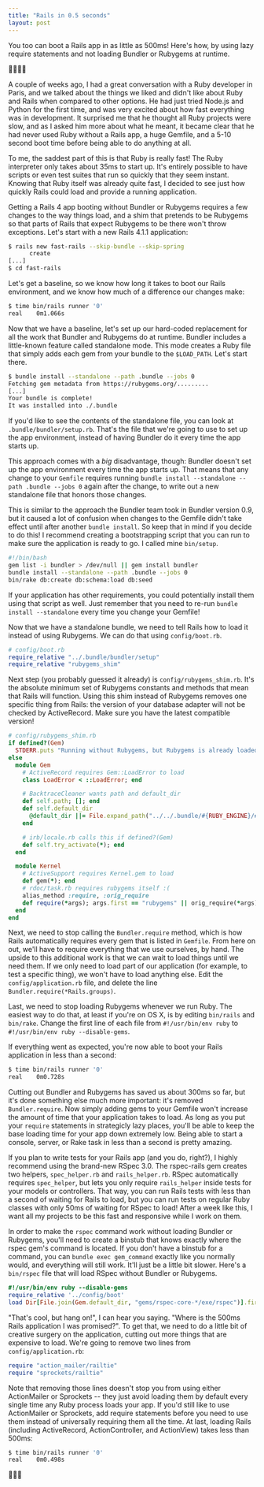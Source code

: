 ```yaml
---
title: "Rails in 0.5 seconds"
layout: post
---
```

You too can boot a Rails app in as little as 500ms! Here's how, by using lazy require statements and not loading Bundler or Rubygems at runtime.

🏃💨💫💞

A couple of weeks ago, I had a great conversation with a Ruby developer in Paris, and we talked about the things we liked and didn't like about Ruby and Rails when compared to other options. He had just tried Node.js and Python for the first time, and was very excited about how fast everything was in development. It surprised me that he thought all Ruby projects were slow, and as I asked him more about what he meant, it became clear that he had never used Ruby without a Rails app, a huge Gemfile, and a 5-10 second boot time before being able to do anything at all.

To me, the saddest part of this is that Ruby is really fast! The Ruby interpreter only takes about 35ms to start up. It's entirely possible to have scripts or even test suites that run so quickly that they seem instant. Knowing that Ruby itself was already quite fast, I decided to see just how quickly Rails could load and provide a running application.

Getting a Rails 4 app booting without Bundler or Rubygems requires a few changes to the way things load, and a shim that pretends to be Rubygems so that parts of Rails that expect Rubygems to be there won't throw exceptions. Let's start with a new Rails 4.1.1 application:

```bash
$ rails new fast-rails --skip-bundle --skip-spring
      create
[...]
$ cd fast-rails
```

Let's get a baseline, so we know how long it takes to boot our Rails environment, and we know how much of a difference our changes make:

```bash
$ time bin/rails runner '0'
real	0m1.066s
```

Now that we have a baseline, let's set up our hard-coded replacement for all the work that Bundler and Rubygems do at runtime. Bundler includes a little-known feature called standalone mode. This mode creates a Ruby file that simply adds each gem from your bundle to the `$LOAD_PATH`. Let's start there.

```bash
$ bundle install --standalone --path .bundle --jobs 0
Fetching gem metadata from https://rubygems.org/.........
[...]
Your bundle is complete!
It was installed into ./.bundle
```

If you'd like to see the contents of the standalone file, you can look at `.bundle/bundler/setup.rb`. That's the file that we're going to use to set up the app environment, instead of having Bundler do it every time the app starts up.

This approach comes with a _big_ disadvantage, though: Bundler doesn't set up the app environment every time the app starts up. That means that any change to your `Gemfile` requires running `bundle install --standalone --path .bundle --jobs 0` again after the change, to write out a new standalone file that honors those changes.

This is similar to the approach the Bundler team took in Bundler version 0.9, but it caused a lot of confusion when changes to the Gemfile didn't take effect until after another `bundle install`. So keep that in mind if you decide to do this! I recommend creating a bootstrapping script that you can run to make sure the application is ready to go. I called mine `bin/setup`.

```bash
#!/bin/bash
gem list -i bundler > /dev/null || gem install bundler
bundle install --standalone --path .bundle --jobs 0
bin/rake db:create db:schema:load db:seed
```

If your application has other requirements, you could potentially install them using that script as well. Just remember that you need to re-run `bundle install --standalone` every time you change your Gemfile!

Now that we have a standalone bundle, we need to tell Rails how to load it instead of using Rubygems. We can do that using `config/boot.rb`.

```ruby
# config/boot.rb
require_relative "../.bundle/bundler/setup"
require_relative "rubygems_shim"
```

Next step (you probably guessed it already) is `config/rubygems_shim.rb`. It's the absolute minimum set of Rubygems constants and methods that mean that Rails will function. Using this shim instead of Rubygems removes one specific thing from Rails: the version of your database adapter will not be checked by ActiveRecord. Make sure you have the latest compatible version!

```ruby
# config/rubygems_shim.rb
if defined?(Gem)
  STDERR.puts "Running without Rubygems, but Rubygems is already loaded!"
else
  module Gem
    # ActiveRecord requires Gem::LoadError to load
    class LoadError < ::LoadError; end

    # BacktraceCleaner wants path and default_dir
    def self.path; []; end
    def self.default_dir
      @default_dir ||= File.expand_path("../../.bundle/#{RUBY_ENGINE}/#{RbConfig::CONFIG["ruby_version"]}", __FILE__)
    end

    # irb/locale.rb calls this if defined?(Gem)
    def self.try_activate(*); end
  end

  module Kernel
    # ActiveSupport requires Kernel.gem to load
    def gem(*); end
    # rdoc/task.rb requires rubygems itself :(
    alias_method :require, :orig_require
    def require(*args); args.first == "rubygems" || orig_require(*args); end
  end
end
```

Next, we need to stop calling the `Bundler.require` method, which is how Rails automatically requires every gem that is listed in `Gemfile`. From here on out, we'll have to require everything that we use ourselves, by hand. The upside to this additional work is that we can wait to load things until we need them. If we only need to load part of our application (for example, to test a specific thing), we won't have to load anything else. Edit the `config/application.rb` file, and delete the line `Bundler.require(*Rails.groups)`.

Last, we need to stop loading Rubygems whenever we run Ruby. The easiest way to do that, at least if you're on OS X, is by editing `bin/rails` and `bin/rake`. Change the first line of each file from `#!/usr/bin/env ruby` to `#!/usr/bin/env ruby --disable-gems`.

If everything went as expected, you're now able to boot your Rails application in less than a second:

```bash
$ time bin/rails runner '0'
real    0m0.728s
```

Cutting out Bundler and Rubygems has saved us about 300ms so far, but it's done something else much more important: it's removed `Bundler.require`. Now simply adding gems to your Gemfile won't increase the amount of time that your application takes to load. As long as you put your `require` statements in strategicly lazy places, you'll be able to keep the base loading time for your app down extremely low. Being able to start a console, server, or Rake task in less than a second is pretty amazing.

If you plan to write tests for your Rails app (and you do, right?), I highly recommend using the brand-new RSpec 3.0. The rspec-rails gem creates two helpers, `spec_helper.rb` and `rails_helper.rb`. RSpec automatically requires `spec_helper`, but lets you only require `rails_helper` inside tests for your models or controllers. That way, you can run Rails tests with less than a second of waiting for Rails to load, but you can run tests on regular Ruby classes with only 50ms of waiting for RSpec to load! After a week like this, I want all my projects to be this fast and responsive while I work on them.

In order to make the `rspec` command work without loading Bundler or Rubygems, you'll need to create a binstub that knows exactly where the rspec gem's command is located. If you don't have a binstub for a command, you can `bundle exec gem_command` exactly like you normally would, and everything will still work. It'll just be a little bit slower. Here's a `bin/rspec` file that will load RSpec without Bundler or Rubygems.

```ruby
#!/usr/bin/env ruby --disable-gems
require_relative '../config/boot'
load Dir[File.join(Gem.default_dir, "gems/rspec-core-*/exe/rspec")].first
```

"That's cool, but hang on!", I can hear you saying. "Where is the 500ms Rails application I was promised?". To get that, we need to do a little bit of creative surgery on the application, cutting out more things that are expensive to load. We're going to remove two lines from `config/application.rb`:

```ruby
require "action_mailer/railtie"
require "sprockets/railtie"
```

Note that removing those lines doesn't stop you from using either ActionMailer or Sprockets -- they just avoid loading them by default every single time any Ruby process loads your app. If you'd still like to use ActionMailer or Sprockets, add require statements before you need to use them instead of universally requiring them all the time. At last, loading Rails (including ActiveRecord, ActionController, and ActionView) takes less than 500ms:

```bash
$ time bin/rails runner '0'
real    0m0.498s
```

🎉🎊🌟

